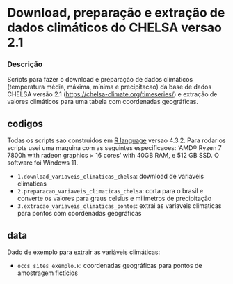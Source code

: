 # Download, preparação e extração de dados climáticos do CHELSA versao 2.1

### Descrição

<p align="justify">

Scripts para fazer o download e preparação de dados climáticos (temperatura média, máxima, mínima e precipitacao) da base de dados CHELSA versão 2.1 (https://chelsa-climate.org/timeseries/) e extração de valores climáticos para uma tabela com coordenadas geográficas.

</p>

## codigos

Todas os scripts sao construidos em [R language](https://www.r-project.org/) versao 4.3.2. Para rodar os scripts usei uma maquina com as seguintes especificaoes: ‘AMD® Ryzen 7 7800h with radeon graphics × 16 cores' with 40GB RAM, e 512 GB SSD. O software foi Windows 11. 

-   `1.download_variaveis_climaticas_chelsa`: download de variaveis climaticas
-   `2.preparacao_variaveis_climaticas_chelsa`: corta para o brasil e converte os valores para graus celsius e milimetros de precipitação
-   `3.extracao_variaveis_climaticas_pontos`: extrai as variaveis climaticas para pontos com coordenadas geográficas

## data

Dado de exemplo para extrair as variáveis climáticas:

-   `occs_sites_exemplo.R`: coordenadas geográficas para pontos de amostragem fictícios
